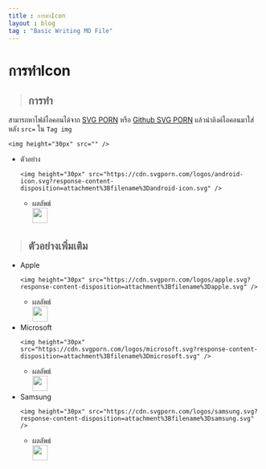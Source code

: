 ```yaml
---
title : การทำIcon
layout : blog
tag : "Basic Writing MD File"
---
```

# การทำIcon
> ## การทำ
   สามารถหาไฟล์ไอคอนได้จาก [SVG PORN](https://svgporn.com/) หรือ [Github SVG PORN](https://github.com/gilbarbara/logos) แล้วนำลิงค์ไอคอนมาใส่
   หลัง ```src=``` ใน ```Tag img``` 
   ```
   <img height="30px" src="" />
   ```
   + ตัวอย่าง
     ```
     <img height="30px" src="https://cdn.svgporn.com/logos/android-icon.svg?response-content-disposition=attachment%3Bfilename%3Dandroid-icon.svg" />
     ```
     + ผลลัพธ์ <br>
       <img height="30px" src="https://camo.githubusercontent.com/a03ba74057baa0f33bfd37a7408529a04335ca9a0227decc740b325a0f912ff5/68747470733a2f2f63646e2e737667706f726e2e636f6d2f6c6f676f732f616e64726f69642d69636f6e2e7376673f726573706f6e73652d636f6e74656e742d646973706f736974696f6e3d6174746163686d656e7425334266696c656e616d65253344616e64726f69642d69636f6e2e737667" />


> ## ตัวอย่างเพิ่มเติม
  + Apple
    ```
    <img height="30px" src="https://cdn.svgporn.com/logos/apple.svg?response-content-disposition=attachment%3Bfilename%3Dapple.svg" />
    ```
    + ผลลัพธ์ <br>
      <img height="30px" src="https://camo.githubusercontent.com/e6a5e4093ccd0e164af08f21dd067241456bfe1d64c6174b439745219b6982b7/68747470733a2f2f63646e2e737667706f726e2e636f6d2f6c6f676f732f6170706c652e7376673f726573706f6e73652d636f6e74656e742d646973706f736974696f6e3d6174746163686d656e7425334266696c656e616d652533446170706c652e737667" />
  + Microsoft
    ```
    <img height="30px" src="https://cdn.svgporn.com/logos/microsoft.svg?response-content-disposition=attachment%3Bfilename%3Dmicrosoft.svg" />
    ```
    + ผลลัพธ์ <br>
      <img height="30px" src="https://camo.githubusercontent.com/c588e9e84dc193a12c47b48bb4f6c272ee8ff428eec09746e430b1a199c1d453/68747470733a2f2f63646e2e737667706f726e2e636f6d2f6c6f676f732f6d6963726f736f66742e7376673f726573706f6e73652d636f6e74656e742d646973706f736974696f6e3d6174746163686d656e7425334266696c656e616d652533446d6963726f736f66742e737667" />
  + Samsung
    ```
    <img height="30px" src="https://cdn.svgporn.com/logos/samsung.svg?response-content-disposition=attachment%3Bfilename%3Dsamsung.svg" />
    ```
    + ผลลัพธ์ <br>
      <img height="30px" src="https://camo.githubusercontent.com/e1f1f227870894a3b336f2f2a75081e71f8572647933ef21a0428b064fcb926c/68747470733a2f2f63646e2e737667706f726e2e636f6d2f6c6f676f732f73616d73756e672e7376673f726573706f6e73652d636f6e74656e742d646973706f736974696f6e3d6174746163686d656e7425334266696c656e616d6525334473616d73756e672e737667" />
